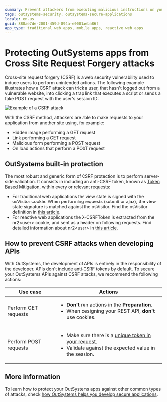 ```yaml
---
summary: Prevent attackers from executing malicious instructions on your OutSystems apps from an external site. Cross Site Request Forgery (CSRF) attack protection.
tags: outsystems-security; outsystems-secure-applications
locale: en-us
guid: 888ae7de-2001-459d-894a-e0001aeba86f
app_type: traditional web apps, mobile apps, reactive web apps
---
```


#  Protecting OutSystems apps from Cross Site Request Forgery attacks

Cross-site request forgery (CSRF) is a web security vulnerability used to induce users to perform unintended actions. The following example illustrates how a CSRF attack can trick a user, that hasn't logged out from a vulnerable website, into clicking a trap link that executes a script or sends a fake POST request with the user's session ID:

![Example of a CSRF attack](images/csrf-attack-example.png)

With the CSRF method, attackers are able to make requests to your application from another site using, for example:

  * Hidden image performing a GET request
  * Link performing a GET request
  * Malicious form performing a POST request
  * On load actions that perform a POST request

## OutSystems built-in protection

The most robust and generic form of CSRF protection is to perform server-side validation. It consists in including an anti-CSRF token, known as [Token Based Mitigation](https://cheatsheetseries.owasp.org/cheatsheets/Cross-Site_Request_Forgery_Prevention_Cheat_Sheet.html#token-based-mitigation), within every or relevant requests:

* For traditional web applications the view state is signed with the osVisitor cookie. When performing requests (submit or ajax), the view state signature is matched against the osVisitor. Find the osVisitor definition in [this article](https://success.outsystems.com/Support/Enterprise_Customers/Maintenance_and_Operations/Cookie_Usage_in_Web_Applications). 
* For reactive web applications the X-CSRFToken is extracted from the nr2<user\> cookie, and sent as a header on following requests. Find detailed information about nr2<user\> in [this article](https://success.outsystems.com/Documentation/11/Managing_the_Applications_Lifecycle/Secure_the_Applications/Configure_App_Authentication#Authentication_Cookies).

## How to prevent CSRF attacks when developing APIs

With OutSystems, the development of APIs is entirely in the responsibility of the developer. APIs don't include anti-CSRF tokens by default. To secure your OutSystems APIs against CSRF attacks, we recommend the following actions:

|**Use case** |**Actions** |
|-------------|------------|
|Perform GET requests |<ul><li>**Don't** run actions in the **Preparation**.</li><li>When designing your REST API, **don't** use cookies.</li></ul>|
|Perform POST requests |<ul><li>Make sure there is a [unique token in your request](https://www.outsystems.com/forums/discussion/13556/cross-site-request-forger-token).</li><li>Validate against the expected value in the session.</li></ul>||

## More information 

To learn how to protect your OutSystems apps against other common types of attacks, check [how OutSystems helps you develop secure applications](intro.md).
